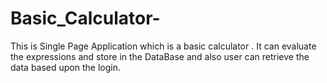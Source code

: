 # Basic_Calculator-
This is Single Page Application which is a basic calculator . It can evaluate the expressions and store in the DataBase and also user can retrieve the data based upon the login.
